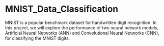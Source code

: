 # MNIST_Data_Classification
MNIST is a popular benchmark dataset for handwritten digit recognition. In this project, we will explore the performance of two neural network models, Artificial Neural Networks (ANN) and Convolutional Neural Networks (CNN), for classifying the MNIST digits.
